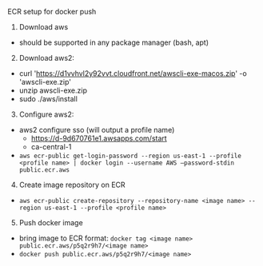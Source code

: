 ECR setup for docker push

1. Download aws
* should be supported in any package manager (bash, apt)

2. Download aws2: 
* curl 'https://d1vvhvl2y92vvt.cloudfront.net/awscli-exe-macos.zip' -o 'awscli-exe.zip'
* unzip awscli-exe.zip
* sudo ./aws/install

3. Configure aws2:
* aws2 configure sso (will output a profile name)
	* https://d-9d670761e1.awsapps.com/start
    * ca-central-1
* `aws ecr-public get-login-password --region us-east-1 --profile <profile name> | docker login --username AWS —password-stdin public.ecr.aws`

4. Create image repository on ECR
* `aws ecr-public create-repository --repository-name <image name> --region us-east-1 --profile <profile name>`

5. Push docker image
* bring image to ECR format: `docker tag <image name> public.ecr.aws/p5q2r9h7/<image name>`
* `docker push public.ecr.aws/p5q2r9h7/<image name>`